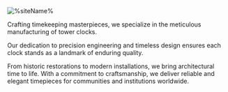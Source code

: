 <img src="%assets%%safeName%-large.jpg" alt="%siteName%" class="img-fluid d-block mx-auto img-max-500" />

Crafting timekeeping masterpieces, we specialize in the meticulous manufacturing of tower clocks.

Our dedication to precision engineering and timeless design ensures each clock stands as a landmark of enduring quality.

From historic restorations to modern installations, we bring architectural time to life. With a commitment to craftsmanship, we deliver reliable and elegant timepieces for communities and institutions worldwide.
